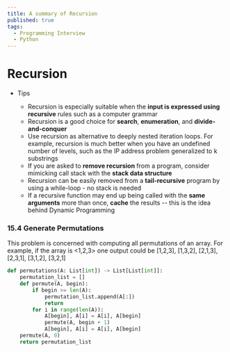 ```yaml
---
title: A summary of Recursion
published: true
tags:
  - Programming Interview
  - Python
---
```


# Recursion

- Tips

  - Recursion is especially suitable when the **input is expressed using recursive** rules such as a computer grammar
  - Recursion is a good choice for **search**, **enumeration**, and **divide-and-conquer**
  - Use recursion as alternative to deeply nested iteration loops. For example, recursion is much better when you have an undefined number of levels, such as the IP address problem generalized to k substrings
  - If you are asked to **remove recursion** from a program, consider mimicking call stack with the **stack data structure**
  - Recursion can be easily removed from a **tail-recursive** program by using a while-loop - no stack is needed
  - If a recursive function may end up being called with the **same arguments** more than once, **cache** the results -- this is the idea behind Dynamic Programming
  <!--more-->

### 15.4 Generate Permutations

This problem is concerned with computing all permutations of an array. For example, if the array is <1,2,3> one output could be [1,2,3], [1,3,2], [2,1,3], [2,3,1], [3,1,2], [3,2,1]

```python
def permutations(A: List[int]) -> List[List[int]]:
    permutation_list = []
    def permute(A, begin):
        if begin >= len(A):
            permutation_list.append(A[:])
            return
        for i in range(len(A)):
            A[begin], A[i] = A[i], A[begin]
            permute(A, begin + 1)
            A[begin], A[i] = A[i], A[begin]
    permute(A, 0)
    return permutation_list
```
